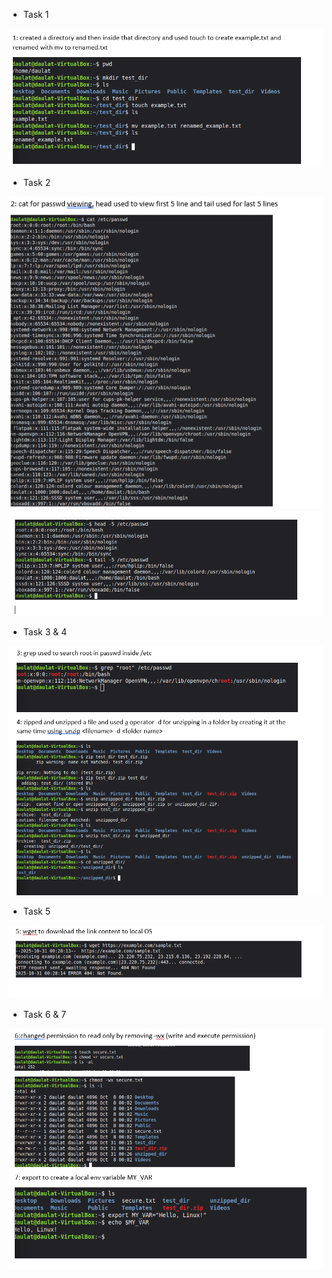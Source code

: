 - Task 1

![Task 1](https://github.com/Daulat1249/Dev-Ops-Learning/blob/main/Uploads/Screenshot%202025-10-31%20005719.png)
- Task 2
  
![Task 2](https://github.com/Daulat1249/Dev-Ops-Learning/blob/main/Uploads/Screenshot%202025-10-31%20005751.png)
![Task 3](https://github.com/Daulat1249/Dev-Ops-Learning/blob/main/Uploads/Screenshot%202025-10-31%20005821.png)
- Task 3 & 4
  
![Task 4](https://github.com/Daulat1249/Dev-Ops-Learning/blob/main/Uploads/Screenshot%202025-10-31%20005854.png)
- Task 5

![Task 5](https://github.com/Daulat1249/Dev-Ops-Learning/blob/main/Uploads/Screenshot%202025-10-31%20005911.png)
- Task 6 & 7

![Task 6](https://github.com/Daulat1249/Dev-Ops-Learning/blob/main/Uploads/Screenshot%202025-10-31%20005929.png)
